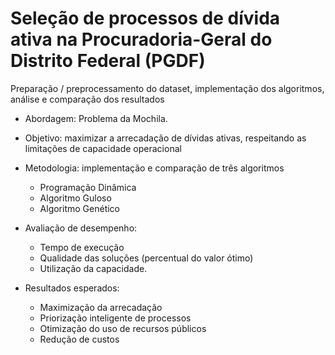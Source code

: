 # Seleção de processos de dívida ativa na Procuradoria-Geral do Distrito Federal (PGDF)

Preparação / preprocessamento do dataset, implementação dos algoritmos, análise e comparação dos resultados

- Abordagem: Problema da Mochila.
- Objetivo: maximizar a arrecadação de dívidas ativas, respeitando as limitações de capacidade operacional
- Metodologia: implementação e comparação de três algoritmos
    - Programação Dinâmica
    - Algoritmo Guloso
    - Algoritmo Genético

- Avaliação de desempenho:
    - Tempo de execução
    - Qualidade das soluções (percentual do valor ótimo)
    - Utilização da capacidade.

- Resultados esperados:
    - Maximização da arrecadação
    - Priorização inteligente de processos
    - Otimização do uso de recursos públicos
    - Redução de custos
